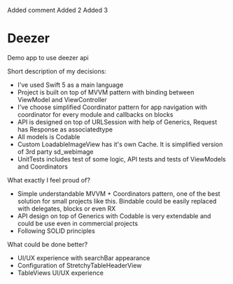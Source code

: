 Added comment
Added 2
Added 3

# Deezer

Demo app to use deezer api

Short description of my decisions:
- I've used Swift 5 as a main language
- Project is built on top of MVVM pattern with binding between ViewModel and ViewController
- I've choose simplified Coordinator pattern for app navigation with coordinator for every module and callbacks on blocks
- API is designed on top of URLSession with help of Generics, Request has Response as associatedtype
- All models is Codable
- Custom LoadableImageView has it's own Cache. It is simplified version of 3rd party sd_webimage
- UnitTests includes test of some logic, API tests and tests of ViewModels and Coordinators 

What exactly I feel proud of?
- Simple understandable MVVM + Coordinators pattern, one of the best solution for small projects like this. Bindable could be easily replaced with delegates, blocks or even RX
- API design on top of Generics with Codable is very extendable and could be use even in commercial projects
- Following SOLID principles 

What could be done better?
- UI/UX experience with searchBar appearance 
- Configuration of StretchyTableHeaderView
- TableViews UI/UX experience
